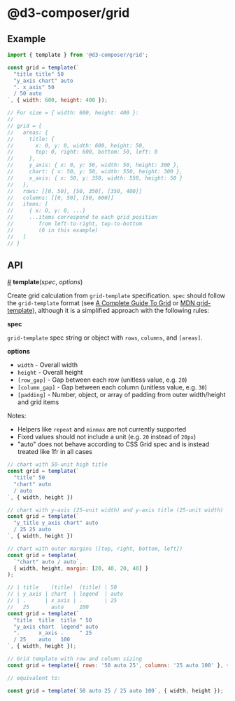 # @d3-composer/grid

## Example

```js
import { template } from '@d3-composer/grid';

const grid = template(`
  "title title" 50
  "y_axis chart" auto
  ". x_axis" 50
  / 50 auto
`, { width: 600, height: 400 });

// For size = { width: 600, height: 400 }:
//
// grid = {
//   areas: {
//     title: {
//       x: 0, y: 0, width: 600, height: 50,
//       top: 0, right: 600, bottom: 50, left: 0
//     },
//     y_axis: { x: 0, y: 50, width: 50, height: 300 },
//     chart: { x: 50, y: 50, width: 550, height: 300 },
//     x_axis: { x: 50, y: 350, width: 550, height: 50 }
//   },
//   rows: [[0, 50], [50, 350], [350, 400]]
//   columns: [[0, 50], [50, 600]]
//   items: [
//     { x: 0, y: 0, ...}
//     ...items correspond to each grid position
//        from left-to-right, top-to-bottom
//        (6 in this example)
//   ]
// }
```

## API

<a href="#template" name="template">#</a> <b>template</b>(<i>spec</i>, <i>options</i>)

Create grid calculation from `grid-template` specification. `spec` should follow the `grid-template` format (see [A Complete Guide To Grid](https://css-tricks.com/snippets/css/complete-guide-grid/#article-header-id-15) or [MDN grid-template](https://developer.mozilla.org/en-US/docs/Web/CSS/grid-template)), although it is a simplified approach with the following rules:

<b>spec</b>

`grid-template` spec string or object with `rows`, `columns`, and `[areas]`.

<b>options</b>

- `width` - Overall width
- `height` - Overall height
- `[row_gap]` - Gap between each row (unitless value, e.g. `20`)
- `[column_gap]` - Gap between each column (unitless value, e.g. `30`)
- `[padding]` - Number, object, or array of padding from outer width/height and grid items

Notes:

- Helpers like `repeat` and `minmax` are not currently supported
- Fixed values should not include a unit (e.g. `20` instead of `20px`)
- "auto" does not behave according to CSS Grid spec and is instead treated like 1fr in all cases

```js
// chart with 50-unit high title
const grid = template(`
  "title" 50
  "chart" auto
  / auto
`, { width, height })

// chart with y-axis (25-unit width) and y-axis title (25-unit width)
const grid = template(`
  "y_title y_axis chart" auto
  / 25 25 auto
`, { width, height })

// chart with outer margins ([top, right, bottom, left])
const grid = template(
  `"chart" auto / auto`,
  { width, height, margin: [20, 40, 20, 40] }
);

// | title    (title)  (title) | 50
// | y_axis | chart  | legend  | auto
// | .      | x_axis | .       | 25
//   25       auto     100
const grid = template(`
  "title  title  title " 50
  "y_axis chart  legend" auto
  ".      x_axis .     " 25
  / 25    auto   100
`, { width, height });

// Grid template with row and column sizing
const grid = template({ rows: '50 auto 25', columns: '25 auto 100' }, { width, height });

// equivalent to:

const grid = template(`50 auto 25 / 25 auto 100`, { width, height });
```
